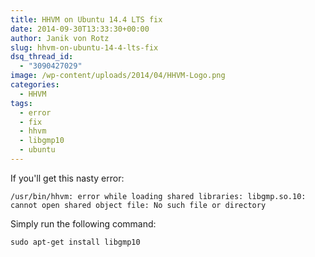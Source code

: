 ```yaml
---
title: HHVM on Ubuntu 14.4 LTS fix
date: 2014-09-30T13:33:30+00:00
author: Janik von Rotz
slug: hhvm-on-ubuntu-14-4-lts-fix
dsq_thread_id:
  - "3090427029"
image: /wp-content/uploads/2014/04/HHVM-Logo.png
categories:
  - HHVM
tags:
  - error
  - fix
  - hhvm
  - libgmp10
  - ubuntu
---
```

If you'll get this nasty error:

	/usr/bin/hhvm: error while loading shared libraries: libgmp.so.10: cannot open shared object file: No such file or directory

Simply run the following command:

	sudo apt-get install libgmp10

